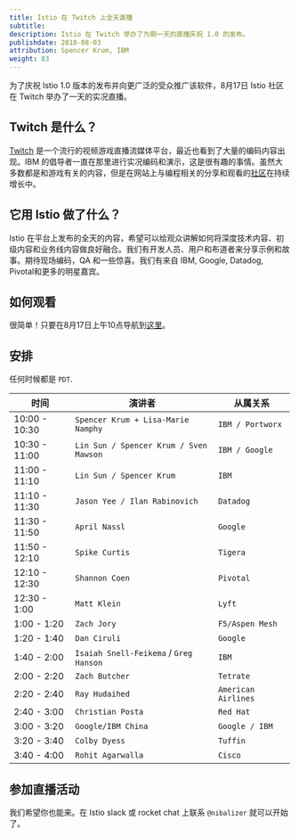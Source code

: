 ```yaml
---
title: Istio 在 Twitch 上全天直播
subtitle:
description: Istio 在 Twitch 举办了为期一天的直播庆祝 1.0 的发布。
publishdate: 2018-08-03
attribution: Spencer Krum, IBM
weight: 83
---
```


为了庆祝 Istio 1.0 版本的发布并向更广泛的受众推广该软件，8月17日 Istio 社区在 Twitch 举办了一天的实况直播。

## Twitch 是什么？

[Twitch](https://twitch.tv/) 是一个流行的视频游戏直播流媒体平台，最近也看到了大量的编码内容出现。IBM 的倡导者一直在那里进行实况编码和演示，这是很有趣的事情。虽然大多数都是和游戏有关的内容，但是在网站上与编程相关的分享和观看的[社区](https://www.twitch.tv/communities/programming)在持续增长中。

## 它用 Istio 做了什么？

Istio 在平台上发布的全天的内容，希望可以给观众讲解如何将深度技术内容、初级内容和业务线内容做良好融合。我们有开发人员、用户和布道者来分享示例和故事。期待现场编码，QA 和一些惊喜。我们有来自 IBM, Google, Datadog, Pivotal和更多的明星嘉宾。

## 如何观看

很简单！只要在8月17日上午10点导航到[这里](https://twitch.tv/ibmcode)。

## 安排

任何时候都是 `PDT`.

| 时间 | 演讲者 | 从属关系 |
| --- | --- | --- |
| 10:00 - 10:30 | `Spencer Krum + Lisa-Marie Namphy` | `IBM / Portworx` |
| 10:30 - 11:00 | `Lin Sun / Spencer Krum / Sven Mawson` | `IBM / Google` |
| 11:00 - 11:10 | `Lin Sun / Spencer Krum` | `IBM` |
| 11:10 - 11:30 | `Jason Yee / Ilan Rabinovich` | `Datadog` |
| 11:30 - 11:50  | `April Nassl` | `Google` |
| 11:50 - 12:10  | `Spike Curtis` | `Tigera` |
| 12:10 - 12:30  | `Shannon Coen` | `Pivotal` |
| 12:30 - 1:00  | `Matt Klein` | `Lyft` |
| 1:00 - 1:20  | `Zach Jory` | `F5/Aspen Mesh` |
| 1:20 - 1:40  | `Dan Ciruli` | `Google` |
| 1:40 - 2:00 | `Isaiah Snell-Feikema` / `Greg Hanson` | `IBM` |
| 2:00 - 2:20  | `Zach Butcher` | `Tetrate` |
| 2:20 - 2:40   | `Ray Hudaihed` | `American Airlines` |
| 2:40 - 3:00  | `Christian Posta` | `Red Hat` |
| 3:00 - 3:20  | `Google/IBM China` | `Google / IBM` |
| 3:20 - 3:40 | `Colby Dyess` | `Tuffin` |
| 3:40 - 4:00  | `Rohit Agarwalla` | `Cisco` |

## 参加直播活动

我们希望你也能来。在 Istio slack 或 rocket chat 上联系 ``@nibalizer`` 就可以开始了。